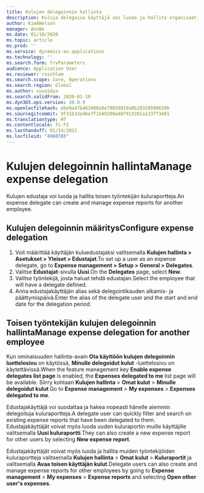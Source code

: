 ```yaml
---
title: Kulujen delegoinnin hallinta
description: Kuluja delegoiva käyttäjä voi luoda ja hallita organisaation toisen työntekijän kuluraportteja.
author: KimANelson
manager: AnnBe
ms.date: 01/10/2020
ms.topic: article
ms.prod: ''
ms.service: dynamics-ax-applications
ms.technology: ''
ms.search.form: TrvParameters
audience: Application User
ms.reviewer: roschlom
ms.search.scope: Core, Operations
ms.search.region: Global
ms.author: suvaidya
ms.search.validFrom: 2020-01-10
ms.dyn365.ops.version: 10.0.9
ms.openlocfilehash: ebe9a47b463498e8e79058019a0b28320590639b
ms.sourcegitcommit: 9f31b33ed6e7f1b49200a407913201a1337f3401
ms.translationtype: HT
ms.contentlocale: fi-FI
ms.lasthandoff: 01/14/2021
ms.locfileid: "4960783"
---
```

# <a name="manage-expense-delegation"></a><span data-ttu-id="3dfce-103">Kulujen delegoinnin hallinta</span><span class="sxs-lookup"><span data-stu-id="3dfce-103">Manage expense delegation</span></span>

<span data-ttu-id="3dfce-104">Kulujen edustaja voi luoda ja hallita toisen työntekijän kuluraportteja.</span><span class="sxs-lookup"><span data-stu-id="3dfce-104">An expense delegate can create and manage expense reports for another employee.</span></span>

## <a name="configure-expense-delegation"></a><span data-ttu-id="3dfce-105">Kulujen delegoinnin määritys</span><span class="sxs-lookup"><span data-stu-id="3dfce-105">Configure expense delegation</span></span>

1. <span data-ttu-id="3dfce-106">Voit määrittää käyttäjän kuluedustajaksi valitsemalla **Kulujen hallinta > Asetukset > Yleiset > Edustajat**.</span><span class="sxs-lookup"><span data-stu-id="3dfce-106">To set up a user as an expense delegate, go to **Expense management > Setup > General > Delegates**.</span></span>
2. <span data-ttu-id="3dfce-107">Valitse **Edustajat**-sivulla **Uusi**.</span><span class="sxs-lookup"><span data-stu-id="3dfce-107">On the **Delegates** page, select **New**.</span></span>
3. <span data-ttu-id="3dfce-108">Valitse työntekijä, josta haluat tehdä edustajan.</span><span class="sxs-lookup"><span data-stu-id="3dfce-108">Select the employee that will have a delegate defined.</span></span> 
4. <span data-ttu-id="3dfce-109">Anna edustajakäyttäjän alias sekä delegointikauden alkamis- ja päättymispäivä.</span><span class="sxs-lookup"><span data-stu-id="3dfce-109">Enter the alias of the delegate user and the start and end date for the delegation period.</span></span>

## <a name="manage-expense-delegation-for-another-employee"></a><span data-ttu-id="3dfce-110">Toisen työntekijän kulujen delegoinnin hallinta</span><span class="sxs-lookup"><span data-stu-id="3dfce-110">Manage expense delegation for another employee</span></span>

<span data-ttu-id="3dfce-111">Kun ominaisuuden hallinta-avain **Ota käyttöön kulujen delegoinnin luettelosivu** on käytössä, **Minulle delegoidut kulut** -luettelosivu on käytettävissä.</span><span class="sxs-lookup"><span data-stu-id="3dfce-111">When the feature management key **Enable expense delegates list page** is enabled, the **Expenses delegated to me** list page will be available.</span></span> <span data-ttu-id="3dfce-112">Siirry kohtaan **Kulujen hallinta** > **Omat kulut** > **Minulle delegoidut kulut**.</span><span class="sxs-lookup"><span data-stu-id="3dfce-112">Go to **Expense management** > **My expenses** > **Expenses delegated to me**.</span></span>

<span data-ttu-id="3dfce-113">Edustajakäyttäjä voi suodattaa ja hakea nopeasti hänelle aiemmin delegoituja kuluraportteja.</span><span class="sxs-lookup"><span data-stu-id="3dfce-113">A delegate user can quickly filter and search on existing expense reports that have been delegated to them.</span></span> <span data-ttu-id="3dfce-114">Edustajakäyttäjät voivat myös luoda uuden kuluraportin muille käyttäjille valitsemalla **Uusi kuluraportti**.</span><span class="sxs-lookup"><span data-stu-id="3dfce-114">They can also create a new expense report for other users by selecting **New expense report**.</span></span>

<span data-ttu-id="3dfce-115">Edustajakäyttäjät voivat myös luoda ja hallita muiden työntekijöiden kuluraportteja valitsemalla **Kulujen hallinta** > **Omat kulut** > **Kuluraportit** ja valitsemalla **Avaa toisen käyttäjän kulut**.</span><span class="sxs-lookup"><span data-stu-id="3dfce-115">Delegate users can also create and manage expense reports for other employees by going to **Expense management** > **My expenses** > **Expense reports** and selecting **Open other user's expenses**.</span></span>
